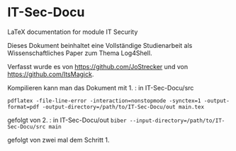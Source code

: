 # IT-Sec-Docu
LaTeX documentation for module IT Security

Dieses Dokument beinhaltet eine Vollständige Studienarbeit als Wissenschaftliches Paper zum Thema Log4Shell.

Verfasst wurde es von https://github.com/JoStrecker und von https://github.com/ItsMagick.

Kompilieren kann man das Dokument mit 1. :
in IT-Sec-Docu/src

`pdflatex -file-line-error -interaction=nonstopmode -synctex=1 -output-format=pdf -output-directory=/path/to/IT-Sec-Docu/out main.tex`

gefolgt von 2. :
in IT-Sec-Docu/out
`biber --input-directory=/path/to/IT-Sec-Docu/src main`

gefolgt von zwei mal  dem Schritt 1. 
